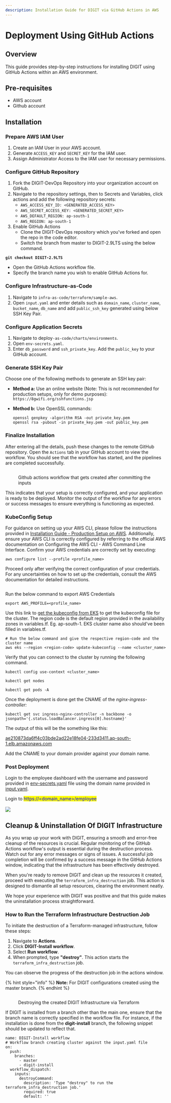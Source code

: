 ```yaml
---
description: Installation Guide for DIGIT via GitHub Actions in AWS
---
```


# Deployment Using GitHub Actions

## Overview

This guide provides step-by-step instructions for installing DIGIT using GitHub Actions within an AWS environment.

## Pre-requisites

* AWS account
* Github account

## Installation

### Prepare AWS IAM User

1. Create an IAM User in your AWS account.
2. Generate `ACCESS_KEY` and `SECRET_KEY` for the IAM user.
3. Assign Administrator Access to the IAM user for necessary permissions.

### Configure GitHub Repository

1. Fork the DIGIT-DevOps Repository into your organization account on GitHub.
2. Navigate to the repository settings, then to Secrets and Variables, click actions and add the following repository secrets:
   * `AWS_ACCESS_KEY_ID: <GENERATED_ACCESS_KEY>`
   * `AWS_SECRET_ACCESS_KEY: <GENERATED_SECRET_KEY>`
   * `AWS_DEFAULT_REGION: ap-south-1`
   * `AWS_REGION: ap-south-1`
3. Enable GitHub Actions
   * Clone the DIGIT-DevOps repository which you've forked and open the repo in the code editor.
   * Switch the branch from master to DIGIT-2.9LTS using the below command.

<pre><code><strong>git checkout DIGIT-2.9LTS
</strong></code></pre>

* Open the GitHub Actions workflow file.
* Specify the branch name you wish to enable GitHub Actions for.

### Configure Infrastructure-as-Code

1. Navigate to `infra-as-code/terraform/sample-aws`.
2. Open `input.yaml` and enter details such as `domain_name`, `cluster_name`, `bucket_name`, `db_name` and add  `public_ssh_key` generated using below SSH Key Pair.

### Configure Application Secrets

1. Navigate to deploy`-as-code/charts/environments`.
2. Open `env-secrets.yaml`.
3. Enter `db_password` and `ssh_private_key`. Add the `public_key` to your GitHub account.

### Generate SSH Key Pair

Choose one of the following methods to generate an SSH key pair:

* **Method a:** Use an online website (Note: This is not recommended for production setups, only for demo purposes): `https://8gwifi.org/sshfunctions.jsp`
*   **Method b:** Use OpenSSL commands:

    ```
    openssl genpkey -algorithm RSA -out private_key.pem
    openssl rsa -pubout -in private_key.pem -out public_key.pem
    ```

### Finalize Installation

After entering all the details, push these changes to the remote GitHub repository. Open the `Actions` tab in your GitHub account to view the workflow. You should see that the workflow has started, and the pipelines are completed successfully.

<figure><img src="../../../.gitbook/assets/Screenshot 2024-03-06 at 12.55.10 PM.png" alt=""><figcaption><p>Github actions workflow that gets created after committing the inputs</p></figcaption></figure>

This indicates that your setup is correctly configured, and your application is ready to be deployed. Monitor the output of the workflow for any errors or success messages to ensure everything is functioning as expected.

### KubeConfig Setup

For guidance on setting up your AWS CLI, please follow the instructions provided in [Installation Guide - Production Setup on AWS](https://core.digit.org/guides/installation-guide/production-setup/aws/3.-setup-aws-account). Additionally, ensure your AWS CLI is correctly configured by referring to the official AWS documentation on Configuring the AWS CLI - AWS Command Line Interface. Confirm your AWS credentials are correctly set by executing:

```
aws configure list --profile <profile_name>
```

Proceed only after verifying the correct configuration of your credentials. For any uncertainties on how to set up the credentials, consult the AWS documentation for detailed instructions.

<figure><img src="../../../.gitbook/assets/image (316).png" alt=""><figcaption></figcaption></figure>

Run the below command to export AWS Credentials

```
export AWS_PROFILE=<profile_name>
```

Use this link to [get the kubeconfig from EKS](https://docs.aws.amazon.com/eks/latest/userguide/create-kubeconfig.html) to get the kubeconfig file for the cluster. The region code is the default region provided in the availability zones in variables.tf. Eg. ap-south-1. EKS cluster name also should've been filled in variables.tf.

```
# Run the below command and give the respective region-code and the cluster name
aws eks --region <region-code> update-kubeconfig --name <cluster_name>
```

Verify that you can connect to the cluster by running the following command.

```
kubectl config use-context <cluster_name>

kubectl get nodes 

kubectl get pods -A
```

Once the deployment is done get the CNAME of the _nginx-ingress-controller:_

```
kubectl get svc ingress-nginx-controller -n backbone -o jsonpath='{.status.loadBalancer.ingress[0].hostname}'
```

The output of this will be the something like this:

&#x20;[ae210873da6ff4c03bde2ad22e18fe04-233d3411.ap-south-1.elb.amazonaws.com](http://ae210873da6ff4c03bde2ad22e18fe04-233d3411.ap-south-1.elb.amazonaws.com/)&#x20;

Add the CNAME to your domain provider against your domain name.

### Post Deployment

Login to the employee dashboard with the username and password provided in [env-secrets.yaml](https://github.com/egovernments/DIGIT-DevOps/blob/DIGIT-2.9LTS/deploy-as-code/charts/environments/env-secrets.yaml#L10) file using the domain name provided in [input.yaml](https://github.com/egovernments/DIGIT-DevOps/blob/DIGIT-2.9LTS/infra-as-code/terraform/sample-aws/input.yaml#L21).

Login to <mark style="color:blue;">https://\<domain\_name>/employee</mark>\
\
![](../../../.gitbook/assets/image.png)

## Cleanup & Uninstallation Of DIGIT Infrastructure

As you wrap up your work with DIGIT, ensuring a smooth and error-free cleanup of the resources is crucial. Regular monitoring of the GitHub Actions workflow's output is essential during the destruction process. Watch out for any error messages or signs of issues. A successful job completion will be confirmed by a success message in the GitHub Actions window, indicating that the infrastructure has been effectively destroyed.

When you're ready to remove DIGIT and clean up the resources it created, proceed with executing the `terraform_infra_destruction` job. This action is designed to dismantle all setup resources, clearing the environment neatly.

We hope your experience with DIGIT was positive and that this guide makes the uninstallation process straightforward.

### How to Run the Terraform Infrastructure Destruction Job

To initiate the destruction of a Terraform-managed infrastructure, follow these steps:

1. Navigate to **Actions**.
2. Click **DIGIT-Install workflow**.
3. Select **Run workflow**.
4. When prompted, type **"destroy"**. This action starts the `terraform_infra_destruction` job.

You can observe the progress of the destruction job in the actions window.

{% hint style="info" %}
**Note:** For DIGIT configurations created using the master branch.
{% endhint %}

<div align="left">

<figure><img src="../../../.gitbook/assets/Screenshot 2024-03-07 at 11.13.55 AM.png" alt=""><figcaption><p>Destroying the created DIGIT Infrastructure via Terraform</p></figcaption></figure>

</div>

If DIGIT is installed from a branch other than the main one, ensure that the branch name is correctly specified in the workflow file.  For instance, if the installation is done from the **digit-install** branch, the following snippet should be updated to reflect that.

```github-actions-workflow
name: DIGIT-Install workflow
# Workflow branch creating cluster against the input.yaml file  
on:
  push:
    branches:
      - master
      - digit-install
  workflow_dispatch:
    inputs:
      destroyCommand:
        description: 'Type "destroy" to run the terraform_infra_destruction job.'
        required: true
        default: ''  
```

&#x20;
